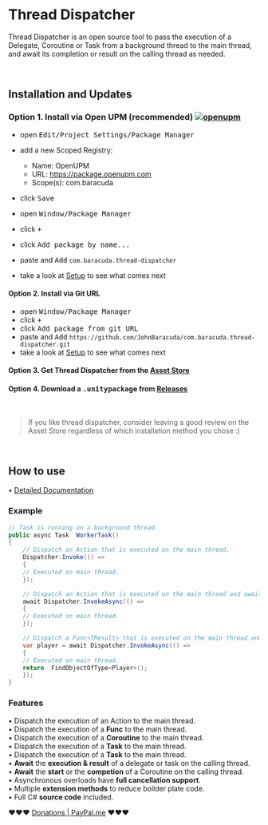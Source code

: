 # Thread Dispatcher
Thread Dispatcher is an open source tool to pass the execution of a Delegate, Coroutine or Task from a background thread to the main thread, and await its completion or result on the calling thread as needed.

&nbsp;
## Installation and Updates

### Option 1. **Install via Open UPM (recommended)** [![openupm](https://img.shields.io/npm/v/com.baracuda.thread-dispatcher?label=openupm&registry_uri=https://package.openupm.com)](https://openupm.com/packages/com.baracuda.thread-dispatcher/)

- open <kbd>Edit/Project Settings/Package Manager</kbd>
- add a new Scoped Registry:

    - Name: OpenUPM
    - URL:  https://package.openupm.com
    - Scope(s): com.baracuda

- click <kbd>Save</kbd>
- open <kbd>Window/Package Manager</kbd>
- click <kbd>+</kbd>
- click <kbd>Add package by name...</kbd>
- paste and <kbd>Add</kbd>  `com.baracuda.thread-dispatcher`
- take a look at [Setup](#customized-setup) to see what comes next

#### Option 2. Install via Git URL

- open <kbd>Window/Package Manager</kbd>
- click <kbd>+</kbd>
- click <kbd>Add package from git URL</kbd>
- paste and <kbd>Add</kbd> `https://github.com/JohnBaracuda/com.baracuda.thread-dispatcher.git`
- take a look at [Setup](#customized-setup) to see what comes next

#### Option 3. Get Thread Dispatcher from the [Asset Store](https://assetstore.unity.com/packages/slug/202421)


#### Option 4. Download a <kbd>.unitypackage</kbd> from [Releases](https://github.com/JohnBaracuda/com.baracuda.thread-dispatcher/releases)

&nbsp;

> If you like thread dispatcher, consider leaving a good review on the Asset Store regardless of which installation method you chose :)

&nbsp;

## How to use

• [Detailed Documentation](https://johnbaracuda.com/dispatcher.html)

### Example
```c#
// Task is running on a background thread.
public async Task  WorkerTask()  
{  
    // Dispatch an Action that is executed on the main thread.  
    Dispatcher.Invoke(() =>  
    {
	// Executed on main thread.
    });  

    // Dispatch an Action that is executed on the main thread and await its completion.  
    await Dispatcher.InvokeAsync(() =>  
    {  
	// Executed on main thread.
    });  

    // Dispatch a Func<TResult> that is executed on the main thread and await its result.  
    var player = await Dispatcher.InvokeAsync(() =>  
    {  
	// Executed on main thread.
	return  FindObjectOfType<Player>();
    }); 
}
```

### Features
• Dispatch the execution of an Action to the main thread.  
• Dispatch the execution of a **Func<TResult>** to the main thread.  
• Dispatch the execution of a **Coroutine** to the main thread.  
• Dispatch the execution of a **Task** to the main thread.  
• Dispatch the execution of a **Task<TResult>** to the main thread.  
• **Await** the **execution & result** of a delegate or task on the calling thread.  
• **Await** the **start** or the **competion** of a Coroutine on the calling thread.  
• Asynchronous overloads have **full cancellation support**.  
• Multiple **extension methods** to reduce boilder plate code.  
• Full C# **source code** included.  
 
 
❤️❤️❤️ [Donations | PayPal.me](https://www.paypal.com/paypalme/johnbaracuda) ❤️❤️❤️
